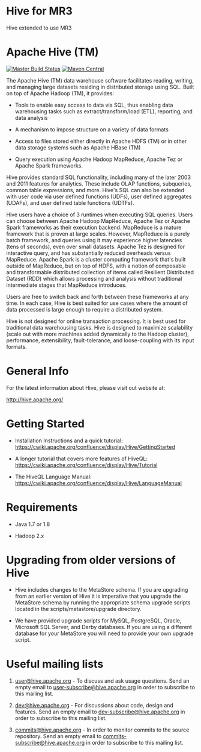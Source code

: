 Hive for MR3
============
Hive extended to use MR3

Apache Hive (TM)
================
[![Master Build Status](https://travis-ci.org/apache/hive.svg?branch=master)](https://travis-ci.org/apache/hive/branches)
[![Maven Central](https://maven-badges.herokuapp.com/maven-central/org.apache.hive/hive/badge.svg)](http://search.maven.org/#search%7Cga%7C1%7Cg%3A%22org.apache.hive%22)

The Apache Hive (TM) data warehouse software facilitates reading,
writing, and managing large datasets residing in distributed storage
using SQL. Built on top of Apache Hadoop (TM), it provides:

* Tools to enable easy access to data via SQL, thus enabling data
  warehousing tasks such as extract/transform/load (ETL), reporting,
  and data analysis

* A mechanism to impose structure on a variety of data formats

* Access to files stored either directly in Apache HDFS (TM) or in other
  data storage systems such as Apache HBase (TM)

* Query execution using Apache Hadoop MapReduce, Apache Tez
  or Apache Spark frameworks.

Hive provides standard SQL functionality, including many of the later
2003 and 2011 features for analytics.  These include OLAP functions,
subqueries, common table expressions, and more.  Hive's SQL can also be
extended with user code via user defined functions (UDFs), user defined
aggregates (UDAFs), and user defined table functions (UDTFs).

Hive users have a choice of 3 runtimes when executing SQL queries.
Users can choose between Apache Hadoop MapReduce, Apache Tez or
Apache Spark frameworks as their execution backend. MapReduce is a
mature framework that is proven at large scales. However, MapReduce
is a purely batch framework, and queries using it may experience
higher latencies (tens of seconds), even over small datasets. Apache
Tez is designed for interactive query, and has substantially reduced
overheads versus MapReduce. Apache Spark is a cluster computing
framework that's built outside of MapReduce, but on top of HDFS,
with a notion of composable and transformable distributed collection
of items called Resilient Distributed Dataset (RDD) which allows
processing and analysis without traditional intermediate stages that
MapReduce introduces.

Users are free to switch back and forth between these frameworks
at any time. In each case, Hive is best suited for use cases
where the amount of data processed is large enough to require a
distributed system.

Hive is not designed for online transaction processing. It is best used
for traditional data warehousing tasks.  Hive is designed to maximize
scalability (scale out with more machines added dynamically to the Hadoop
cluster), performance, extensibility, fault-tolerance, and
loose-coupling with its input formats.


General Info
============

For the latest information about Hive, please visit out website at:

  http://hive.apache.org/


Getting Started
===============

- Installation Instructions and a quick tutorial:
  https://cwiki.apache.org/confluence/display/Hive/GettingStarted

- A longer tutorial that covers more features of HiveQL:
  https://cwiki.apache.org/confluence/display/Hive/Tutorial

- The HiveQL Language Manual:
  https://cwiki.apache.org/confluence/display/Hive/LanguageManual


Requirements
============

- Java 1.7 or 1.8

- Hadoop 2.x


Upgrading from older versions of Hive
=====================================

- Hive includes changes to the MetaStore schema. If
  you are upgrading from an earlier version of Hive it is imperative
  that you upgrade the MetaStore schema by running the appropriate
  schema upgrade scripts located in the scripts/metastore/upgrade
  directory.

- We have provided upgrade scripts for MySQL, PostgreSQL, Oracle,
  Microsoft SQL Server, and Derby databases. If you are using a
  different database for your MetaStore you will need to provide
  your own upgrade script.

Useful mailing lists
====================

1. user@hive.apache.org - To discuss and ask usage questions. Send an
   empty email to user-subscribe@hive.apache.org in order to subscribe
   to this mailing list.

2. dev@hive.apache.org - For discussions about code, design and features.
   Send an empty email to dev-subscribe@hive.apache.org in order to
   subscribe to this mailing list.

3. commits@hive.apache.org - In order to monitor commits to the source
   repository. Send an empty email to commits-subscribe@hive.apache.org
   in order to subscribe to this mailing list.
